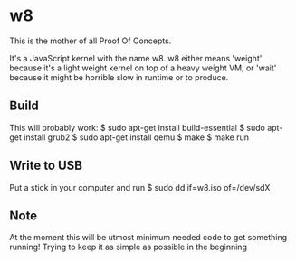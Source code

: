 w8
==

This is the mother of all Proof Of Concepts.

It's a JavaScript kernel with the name w8.
w8 either means 'weight' because it's a light weight kernel on top of a heavy weight VM,
or 'wait' because it might be horrible slow in runtime or to produce.

Build
-----

This will probably work:
$ sudo apt-get install build-essential
$ sudo apt-get install grub2
$ sudo apt-get install qemu
$ make
$ make run

Write to USB
------------
Put a stick in your computer and run
$ sudo dd if=w8.iso of=/dev/sdX

Note
----
At the moment this will be utmost minimum needed code to get something running!
Trying to keep it as simple as possible in the beginning
